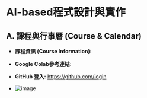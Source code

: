 # AI-based程式設計與實作

## A. 課程與行事曆 (Course & Calendar)

- **課程資訊 (Course Information):**
- **Google Colab參考連結:**
- **GitHub 登入:** https://github.com/login

- ![image](https://github.com/Khang0U1114171041/U1114171041/assets/162247065/ec78c385-49bf-420f-9a44-31d2c1adbbc3)
